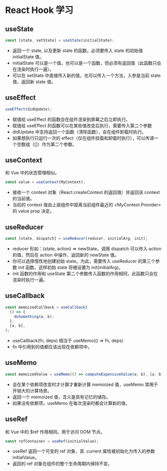 # React Hook 学习

## useState

```js
const [state, setState] = useState(initialState);
```
- 返回一个 state, 以及更新 state 的函数。必须要传入 state 的初始值 initialState 值。
- initialState 可以是一个值，也可以是一个函数，但必须有返回值（此函数只会在渲染时执行一遍）。
- 可以在 setState 中直接传入新的值，也可以传入一个方法，入参是当前 state 值，返回新 state 值。

## useEffect

```js
useEffect(didUpdate);
```
- 赋值给 useEffect 的函数会在组件渲染到屏幕之后立即执行。
- 赋值给 useEffect 的函数可以在某些值改变后执行，需要传入第二个参数
- didUpdate 中支持返回一个函数（清除函数），会在组件卸载时执行。
- 如果想执行只运行一次的 effect（仅在组件挂载和卸载时执行），可以传递一个空数组（[]）作为第二个参数。

## useContext

和 Vue 中的状态管理相似。
```js
const value = useContext(MyContext);
```
- 接收一个 context 对象（React.createContext 的返回值）并返回该 context 的当前值。
- 当前的 context 值由上层组件中距离当前组件最近的 <MyContext.Provider> 的 value prop 决定。

## useReducer

```js
const [state, dispatch] = useReducer(reducer, initialArg, init);
```
- reducer 形如：(state, action) => newState，调用 dispatch 可以传入 action 的值，然后在 action 中操作，返回新的 newState 值。
- 你可以选择惰性地创建初始 state。为此，需要传入 useReducer 的第三个参数 init 函数，这样初始 state 将被设置为 init(initialArg)。
- init 函数的作用和 useState 第二个参数传入函数的作用相同，此函数只会在渲染时执行一遍。

## useCallback

```js
const memoizedCallback = useCallback(
  () => {
    doSomething(a, b);
  },
  [a, b],
);
```
- useCallback(fn, deps) 相当于 useMemo(() => fn, deps)
- fn 中引用到的值都应该出现在依赖项中。

## useMemo

```js
const memoizedValue = useMemo(() => computeExpensiveValue(a, b), [a, b]);
```
- 会在某个依赖项改变时才计算才重新计算 memoized 值，useMemo 常用于开销大的计算场景。
- 返回一个 memoized 值，含义是具有记忆的储存。
- 如果没有依赖项，useMemo 在每次渲染时都会计算新的值。

## useRef

和 Vue 中的 $ref 作用相同。用于访问 DOM 节点。
```js
const refContainer = useRef(initialValue);
```
- useRef 返回一个可变的 ref 对象，其 .current 属性被初始化为传入的参数 initialValue。
- 返回的 ref 对象在组件的整个生命周期内保持不变。